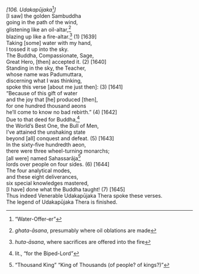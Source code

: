 *\[106. Udakapūjaka*[^1]*\]*  
\[I saw\] the golden Sambuddha  
going in the path of the wind,  
glistening like an oil-altar,[^2]  
blazing up like a fire-altar.[^3] (1) \[1639\]  
Taking \[some\] water with my hand,  
I tossed it up into the sky.  
The Buddha, Compassionate, Sage,  
Great Hero, \[then\] accepted it. (2) \[1640\]  
Standing in the sky, the Teacher,  
whose name was Padumuttara,  
discerning what I was thinking,  
spoke this verse \[about me just then\]: (3) \[1641\]  
“Because of this gift of water  
and the joy that \[he\] produced \[then\],  
for one hundred thousand aeons  
he’ll come to know no bad rebirth.” (4) \[1642\]  
Due to that deed for Buddha,[^4]  
the World’s Best One, the Bull of Men,  
I’ve attained the unshaking state  
beyond \[all\] conquest and defeat. (5) \[1643\]  
In the sixty-five hundredth aeon,  
there were three wheel-turning monarchs;  
\[all were\] named Sahassarāja[^5]  
lords over people on four sides. (6) \[1644\]  
The four analytical modes,  
and these eight deliverances,  
six special knowledges mastered,  
\[I have\] done what the Buddha taught! (7) \[1645\]  
Thus indeed Venerable Udakapūjaka Thera spoke these verses.  
The legend of Udakapūjaka Thera is finished.  
[^1]: “Water-Offer-er”  
[^2]: *ghata-āsana*, presumably where oil oblations are made  
[^3]: *huta-āsana*, where sacrifices are offered into the fire  
[^4]: lit., “for the Biped-Lord”  
[^5]: “Thousand King” “King of Thousands (of people? of kings?)”
